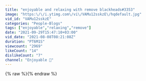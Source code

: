 ```yaml
---
title: "enjoyable and relaxing with remove blackheads#3353"
image: "https:\/\/i.ytimg.com\/vi\/VAMu12sskzE\/hqdefault.jpg"
vid_id: "VAMu12sskzE"
categories: "People-Blogs"
tags: ["enjoyable","relaxing","remove"]
date: "2021-09-29T15:47:10+03:00"
vid_date: "2021-08-08T08:21:08Z"
duration: "PT6M1S"
viewcount: "2969"
likeCount: "14"
dislikeCount: "7"
channel: "Enjoyable 🔞"
---
```

{% raw %}{% endraw %}

